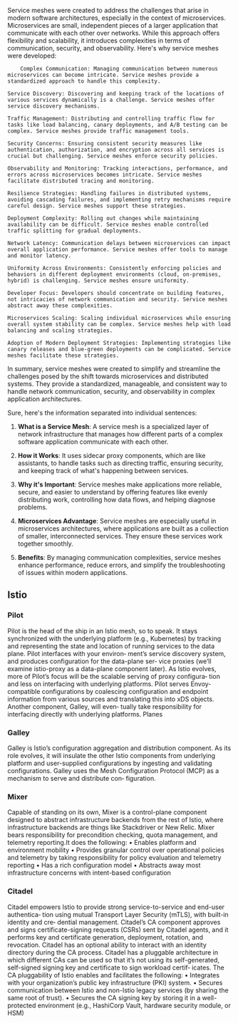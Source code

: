 Service meshes were created to address the challenges that arise in modern software architectures, especially in the context of microservices. Microservices are small, independent pieces of a larger application that communicate with each other over networks. While this approach offers flexibility and scalability, it introduces complexities in terms of communication, security, and observability. Here's why service meshes were developed:

        Complex Communication: Managing communication between numerous microservices can become intricate. Service meshes provide a standardized approach to handle this complexity.

    Service Discovery: Discovering and keeping track of the locations of various services dynamically is a challenge. Service meshes offer service discovery mechanisms.

    Traffic Management: Distributing and controlling traffic flow for tasks like load balancing, canary deployments, and A/B testing can be complex. Service meshes provide traffic management tools.

    Security Concerns: Ensuring consistent security measures like authentication, authorization, and encryption across all services is crucial but challenging. Service meshes enforce security policies.

    Observability and Monitoring: Tracking interactions, performance, and errors across microservices becomes intricate. Service meshes facilitate distributed tracing and monitoring.

    Resilience Strategies: Handling failures in distributed systems, avoiding cascading failures, and implementing retry mechanisms require careful design. Service meshes support these strategies.

    Deployment Complexity: Rolling out changes while maintaining availability can be difficult. Service meshes enable controlled traffic splitting for gradual deployments.

    Network Latency: Communication delays between microservices can impact overall application performance. Service meshes offer tools to manage and monitor latency.

    Uniformity Across Environments: Consistently enforcing policies and behaviors in different deployment environments (cloud, on-premises, hybrid) is challenging. Service meshes ensure uniformity.

    Developer Focus: Developers should concentrate on building features, not intricacies of network communication and security. Service meshes abstract away these complexities.

    Microservices Scaling: Scaling individual microservices while ensuring overall system stability can be complex. Service meshes help with load balancing and scaling strategies.

    Adoption of Modern Deployment Strategies: Implementing strategies like canary releases and blue-green deployments can be complicated. Service meshes facilitate these strategies.

In summary, service meshes were created to simplify and streamline the challenges posed by the shift towards microservices and distributed systems. They provide a standardized, manageable, and consistent way to handle network communication, security, and observability in complex application architectures.

Sure, here's the information separated into individual sentences:

1. **What is a Service Mesh**: A service mesh is a specialized layer of network infrastructure that manages how different parts of a complex software application communicate with each other.

2. **How it Works**: It uses sidecar proxy components, which are like assistants, to handle tasks such as directing traffic, ensuring security, and keeping track of what's happening between services.

3. **Why it's Important**: Service meshes make applications more reliable, secure, and easier to understand by offering features like evenly distributing work, controlling how data flows, and helping diagnose problems.

4. **Microservices Advantage**: Service meshes are especially useful in microservices architectures, where applications are built as a collection of smaller, interconnected services. They ensure these services work together smoothly.

5. **Benefits**: By managing communication complexities, service meshes enhance performance, reduce errors, and simplify the troubleshooting of issues within modern applications.

## Istio
### Pilot
Pilot is the head of the ship in an Istio mesh, so to speak. It stays synchronized with
the underlying platform (e.g., Kubernetes) by tracking and representing the state and
location of running services to the data plane. Pilot interfaces with your environ‐
ment’s service discovery system, and produces configuration for the data-plane ser‐
vice proxies (we’ll examine istio-proxy as a data-plane component later).
As Istio evolves, more of Pilot’s focus will be the scalable serving of proxy configura‐
tion and less on interfacing with underlying platforms. Pilot serves Envoy-compatible
configurations by coalescing configuration and endpoint information from various
sources and translating this into xDS objects. Another component, Galley, will even‐
tually take responsibility for interfacing directly with underlying platforms.
Planes
### Galley
Galley is Istio’s configuration aggregation and distribution component. As its role
evolves, it will insulate the other Istio components from underlying platform and
user-supplied configurations by ingesting and validating configurations. Galley uses
the Mesh Configuration Protocol (MCP) as a mechanism to serve and distribute con‐
figuration.
### Mixer
Capable of standing on its own, Mixer is a control-plane component designed to
abstract infrastructure backends from the rest of Istio, where infrastructure backends
are things like Stackdriver or New Relic. Mixer bears responsibility for precondition
checking, quota management, and telemetry reporting.It does the following:
• Enables platform and environment mobility
• Provides granular control over operational policies and telemetry by taking
responsibility for policy evaluation and telemetry reporting
• Has a rich configuration model
• Abstracts away most infrastructure concerns with intent-based configuration
### Citadel
Citadel empowers Istio to provide strong service-to-service and end-user authentica‐
tion using mutual Transport Layer Security (mTLS), with built-in identity and cre‐
dential management. Citadel’s CA component approves and signs certificate-signing
requests (CSRs) sent by Citadel agents, and it performs key and certificate generation,
deployment, rotation, and revocation. Citadel has an optional ability to interact with
an identity directory during the CA process.
Citadel has a pluggable architecture in which different CAs can be used so that it’s not
using its self-generated, self-signed signing key and certificate to sign workload certif‐
icates. The CA pluggability of Istio enables and facilitates the following:
• Integrates with your organization’s public key infrastructure (PKI) system.
• Secures communication between Istio and non-Istio legacy services (by sharing
the same root of trust).
• Secures the CA signing key by storing it in a well-protected environment (e.g.,
HashiCorp Vault, hardware security module, or HSM)
